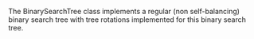 The BinarySearchTree class implements a regular (non self-balancing) binary search tree with tree rotations implemented for this binary search tree.
